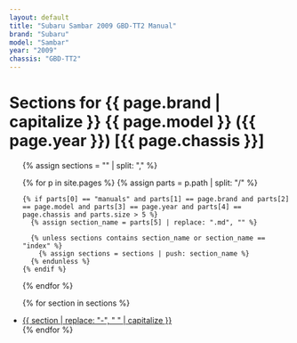 ```yaml
---
layout: default
title: "Subaru Sambar 2009 GBD-TT2 Manual"
brand: "Subaru"
model: "Sambar"
year: "2009"
chassis: "GBD-TT2"
---
```


# Sections for {{ page.brand | capitalize }} {{ page.model }} ({{ page.year }}) [{{ page.chassis }}]
<ul>
  {% assign sections = "" | split: "," %}

  {% for p in site.pages %}
    {% assign parts = p.path | split: "/" %}

    {% if parts[0] == "manuals" and parts[1] == page.brand and parts[2] == page.model and parts[3] == page.year and parts[4] == page.chassis and parts.size > 5 %}
      {% assign section_name = parts[5] | replace: ".md", "" %}

      {% unless sections contains section_name or section_name == "index" %}
        {% assign sections = sections | push: section_name %}
      {% endunless %}
    {% endif %}
  {% endfor %}

  {% for section in sections %}
    <li><a href="/manuals/{{ page.brand }}/{{ page.model }}/{{ page.year }}/{{ page.chassis }}/{{ section }}/">
      {{ section | replace: "-", " " | capitalize }}
    </a></li>
  {% endfor %}
</ul>
